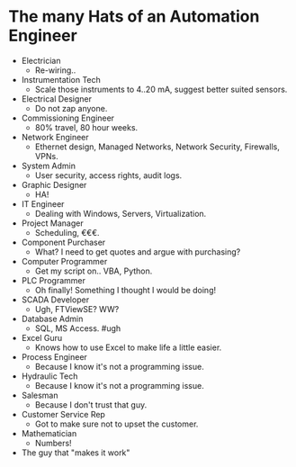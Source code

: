 # The many Hats of an Automation Engineer

- Electrician
  - Re-wiring..
- Instrumentation Tech
  - Scale those instruments to 4..20 mA, suggest better suited sensors.
- Electrical Designer
  - Do not zap anyone.
- Commissioning Engineer
  - 80% travel, 80 hour weeks.
- Network Engineer
  - Ethernet design, Managed Networks, Network Security, Firewalls, VPNs.
- System Admin
  - User security, access rights, audit logs.
- Graphic Designer
  - HA!
- IT Engineer
  - Dealing with Windows, Servers, Virtualization.
- Project Manager
  - Scheduling, €€€.
- Component Purchaser
  - What? I need to get quotes and argue with purchasing?
- Computer Programmer
  - Get my script on.. VBA, Python.
- PLC Programmer
  - Oh finally! Something I thought I would be doing!
- SCADA Developer
  - Ugh, FTViewSE? WW?
- Database Admin
  - SQL, MS Access. #ugh
- Excel Guru
  - Knows how to use Excel to make life a little easier.
- Process Engineer
  - Because I know it's not a programming issue.
- Hydraulic Tech
  - Because I know it's not a programming issue.
- Salesman
  - Because I don't trust that guy.
- Customer Service Rep
  - Got to make sure not to upset the customer.
- Mathematician
  - Numbers!
- The guy that "makes it work"
